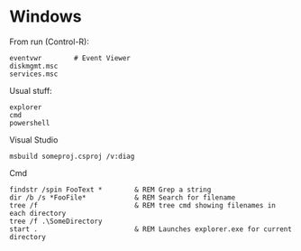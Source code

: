 Windows
=======

From run (Control-R):

    eventvwr        # Event Viewer
    diskmgmt.msc
    services.msc
    
Usual stuff:

    explorer
    cmd
    powershell

Visual Studio

    msbuild someproj.csproj /v:diag
    
Cmd

    findstr /spin FooText *        & REM Grep a string
    dir /b /s *FooFile*            & REM Search for filename
    tree /f                        & REM tree cmd showing filenames in each directory
    tree /f .\SomeDirectory
    start .                        & REM Launches explorer.exe for current directory
